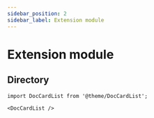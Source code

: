 ```yaml
---
sidebar_position: 2
sidebar_label: Extension module
---
```



# Extension module

## Directory

```mdx-code-block
import DocCardList from '@theme/DocCardList';

<DocCardList />
```
